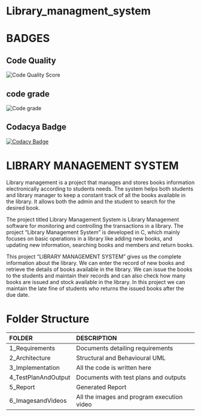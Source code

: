 # Library_managment_system


# BADGES
 ## Code Quality 
![Code Quality Score](https://api.codiga.io/project/31119/score/svg)

## code grade
![Code grade](https://api.codiga.io/project/31119/status/svg)

## Codacya Badge
[![Codacy Badge](https://app.codacy.com/project/badge/Grade/73e01f47713a4e16850e953a51c2243e)](https://www.codacy.com/gh/kathirvelrajabalachander/My_Projectgoal_App/dashboard?utm_source=github.com&amp;utm_medium=referral&amp;utm_content=kathirvelrajabalachander/My_Projectgoal_App&amp;utm_campaign=Badge_Grade)


# **LIBRARY MANAGEMENT SYSTEM**

Library management is a project that manages and stores books information electronically according to students needs. The system helps both students and library manager to keep a constant track of all the books available in the library. It allows both the admin and the student to search for the desired book.

The project titled Library Management System is Library Management software for monitoring and controlling the transactions in a library. The project “Library Management System” is developed in C, which mainly focuses on basic operations in a library like adding new books, and updating new information, searching books and members and return books.

This project “LIBRARY MANAGEMENT SYSTEM” gives us the complete information about the library. We can enter the record of new books and retrieve the details of books available in the library. We can issue the books to the students and maintain their records and can also check how many books are issued and stock available in the library. In this project we can maintain the late fine of students who returns the issued books after the due date.

# Folder Structure
|FOLDER|DESCRIPTION|
|:-----|:----------|
|1_Requirements|Documents detailing requirements|
|2_Architecture|Structural and Behavioural UML|
|3_Implementation|All the code is written here|
|4_TestPlanAndOutput|Documents with test plans and outputs|
|5_Report|Generated Report|
|6_ImagesandVideos|All the images and program execution video|
